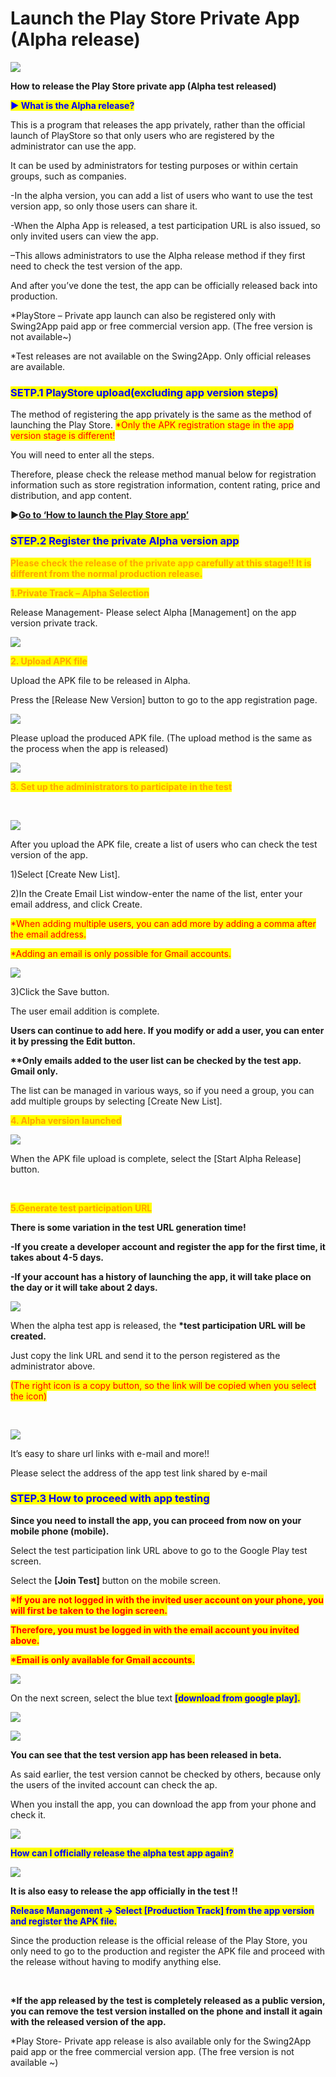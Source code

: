 # Launch the Play Store Private App (Alpha release)

![](https://support.swing2app.com/wp-content/uploads/2020/05/pspa.png)

**How to release the Play Store private app (Alpha test released)**

<mark style="color:blue;">**▶ What is the Alpha release?**</mark>

This is a program that releases the app privately, rather than the official launch of PlayStore so that only users who are registered by the administrator can use the app.

It can be used by administrators for testing purposes or within certain groups, such as companies.

\-In the alpha version, you can add a list of users who want to use the test version app, so only those users can share it.

\-When the Alpha App is released, a test participation URL is also issued, so only invited users can view the app.

–This allows administrators to use the Alpha release method if they first need to check the test version of the app.

And after you’ve done the test, the app can be officially released back into production.

\*PlayStore – Private app launch can also be registered only with Swing2App paid app or free commercial version app. (The free version is not available\~)

\*Test releases are not available on the Swing2App. Only official releases are available.



### <mark style="color:blue;">**SETP.1 PlayStore upload(excluding app version steps)**</mark>

The method of registering the app privately is the same as the method of launching the Play Store. <mark style="color:red;">\*Only the APK registration stage in the app version stage is different!</mark>

You will need to enter all the steps.

Therefore, please check the release method manual below for registration information such as store registration information, content rating, price and distribution, and app content.

**▶**[**Go to ‘How to launch the Play Store app’**](update-playstore.md)



### <mark style="color:blue;">**STEP.2 Register the private Alpha version app**</mark>

<mark style="color:orange;">**Please check the release of the private app carefully at this stage!! It is different from the normal production release.**</mark>



<mark style="color:orange;">**1.Private Track – Alpha Selection**</mark>

Release Management- Please select Alpha \[Management] on the app version private track.

![](https://support.swing2app.com/wp-content/uploads/2020/05/alpha.png)

<mark style="color:orange;">**2. Upload APK file**</mark>

Upload the APK file to be released in Alpha.

Press the \[Release New Version] button to go to the app registration page.

![](https://support.swing2app.com/wp-content/uploads/2020/05/alpha1.png)

Please upload the produced APK file. (The upload method is the same as the process when the app is released)

![](https://support.swing2app.com/wp-content/uploads/2020/05/alpha2.png)

<mark style="color:orange;">**3. Set up the administrators to participate in the test**</mark>

​

![](https://support.swing2app.com/wp-content/uploads/2020/05/alpha3.png)

After you upload the APK file, create a list of users who can check the test version of the app.

1\)Select \[Create New List].

2\)In the Create Email List window-enter the name of the list, enter your email address, and click Create.

<mark style="color:red;">\*When adding multiple users, you can add more by adding a comma after the email address.</mark>

<mark style="color:red;">\*Adding an email is only possible for Gmail accounts.</mark>

![](https://support.swing2app.com/wp-content/uploads/2020/05/%EC%98%81%EB%AC%B8\_%EC%95%8C%ED%8C%8C%EC%B6%9C%EC%8B%9C1.png)

3\)Click the Save button.

The user email addition is complete.

**Users can continue to add here. If you modify or add a user, you can enter it by pressing the Edit button.**

**\*\*Only emails added to the user list can be checked by the test app. Gmail only.**

The list can be managed in various ways, so if you need a group, you can add multiple groups by selecting \[Create New List].



<mark style="color:orange;">**4. Alpha version launched**</mark>

![](https://support.swing2app.com/wp-content/uploads/2020/05/%EC%98%81%EB%AC%B8\_%EC%95%8C%ED%8C%8C%EC%B6%9C%EC%8B%9C6.png)

When the APK file upload is complete, select the \[Start Alpha Release] button.

​

<mark style="color:orange;">**5.Generate test participation URL**</mark>

**There is some variation in the test URL generation time!**

**-If you create a developer account and register the app for the first time, it takes about 4-5 days.**

**-If your account has a history of launching the app, it will take place on the day or it will take about 2 days.**

![](https://support.swing2app.com/wp-content/uploads/2020/05/%EC%98%81%EB%AC%B8\_%EC%95%8C%ED%8C%8C%EC%B6%9C%EC%8B%9C2.png)

When the alpha test app is released, the **\*test participation URL will be created.**

Just copy the link URL and send it to the person registered as the administrator above.

<mark style="color:red;">(The right icon is a copy button, so the link will be copied when you select the icon)</mark>

​

![](https://support.swing2app.com/wp-content/uploads/2020/05/%EC%98%81%EB%AC%B8\_%EC%95%8C%ED%8C%8C%EC%B6%9C%EC%8B%9C3.png)

It’s easy to share url links with e-mail and more!!

Please select the address of the app test link shared by e-mail



### <mark style="color:blue;">**STEP.3 How to proceed with app testing**</mark>

**Since you need to install the app, you can proceed from now on your mobile phone (mobile).**

Select the test participation link URL above to go to the Google Play test screen.

Select the **\[Join Test]** button on the mobile screen.

<mark style="color:red;">**\*If you are not logged in with the invited user account on your phone, you will first be taken to the login screen.**</mark>

<mark style="color:red;">**Therefore, you must be logged in with the email account you invited above.**</mark>

<mark style="color:red;">**\*Email is only available for Gmail accounts.**</mark>

![](https://support.swing2app.com/wp-content/uploads/2020/05/%EC%98%81%EB%AC%B8\_%EC%95%8C%ED%8C%8C%EC%B6%9C%EC%8B%9C4.png)

On the next screen, select the blue text <mark style="color:blue;">**\[download from google play].**</mark>

![](https://wp.swing2app.co.kr/wp-content/uploads/2018/09/%ED%99%94%EC%82%B4%ED%91%9C-2.png)

![](https://support.swing2app.com/wp-content/uploads/2020/05/%EC%98%81%EB%AC%B8\_%EC%95%8C%ED%8C%8C%EC%B6%9C%EC%8B%9C5.png)

**You can see that the test version app has been released in beta.**

As said earlier, the test version cannot be checked by others, because only the users of the invited account can check the ap.

When you install the app, you can download the app from your phone and check it.

![](https://wp.swing2app.co.kr/wp-content/uploads/2020/05/%EC%BA%A122.jpg)

<mark style="color:blue;">**How can I officially release the alpha test app again?**</mark>

![](https://support.swing2app.com/wp-content/uploads/2020/05/%EC%98%81%EB%AC%B8\_%EC%95%8C%ED%8C%8C%EC%B6%9C%EC%8B%9C7.png)

**It is also easy to release the app officially in the test !!**

<mark style="color:blue;">**Release Management → Select \[Production Track] from the app version and register the APK file.**</mark>

Since the production release is the official release of the Play Store, you only need to go to the production and register the APK file and proceed with the release without having to modify anything else.

**​**

**\*If the app released by the test is completely released as a public version, you can remove the test version installed on the phone and install it again with the released version of the app.**

\*Play Store- Private app release is also available only for the Swing2App paid app or the free commercial version app. (The free version is not available \~)
